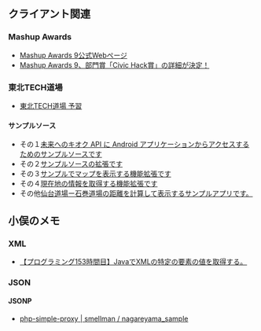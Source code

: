 クライアント関連
----------------

### Mashup Awards

* [Mashup Awards 9公式Webページ](http://mashupaward.jp/)
* [Mashup Awards 9、部門賞「Civic Hack賞」の詳細が決定！](http://digitalpr.jp/r/5268)

### 東北TECH道場

* [東北TECH道場 予習](https://sites.google.com/site/tohokudojo/preparation)

#### サンプルソース

* その１[未来へのキオク API に Android アプリケーションからアクセスするためのサンプルソースです](https://docs.google.com/document/d/1O7BDQIazQrgIChXavp_HwJNHt9rZz0AppMhgyCBLt2o/edit)
* その２[サンプルソースの拡張です](https://docs.google.com/document/d/1HpSxbTvGeW8zNEEgG8LHrVVO73TGmL2S0nQ23QSmsjs/edit)
* その３[サンプルでマップを表示する機能拡張です](https://docs.google.com/document/d/1TKY4Vn-Ds4RY8ShUGpEuKG-w0TODnHHZ4fu5ov7ZUuM/edit)
* その４[現在地の情報を取得する機能拡張です](https://docs.google.com/document/d/1eW9izR5nCrjhY0OHVZIIMhKoEz_V8rPbOnwX0AJ6A4U/edit)
* その他[仙台道場ー石巻道場の距離を計算して表示するサンプルアプリです。](https://docs.google.com/document/pub?id=1D16qztwKBLyHOYT2HhinoOCRG6wu2oky-wa0uBcY2NQ)


小俣のメモ
------------

### XML

* [【プログラミング153時間目】JavaでXMLの特定の要素の値を取得する。](http://getpocket.com/a/read/462498072)

### JSON

#### JSONP

* [php-simple-proxy | smellman / nagareyama_sample](https://github.com/smellman/nagareyama_sample)

